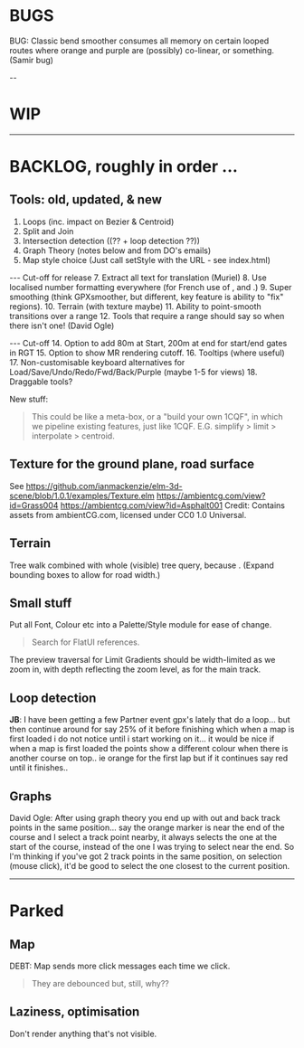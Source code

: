 
# BUGS

BUG: Classic bend smoother consumes all memory on certain looped routes where
     orange and purple are (possibly) co-linear, or something. (Samir bug)

--

# WIP

---

# BACKLOG, roughly in order ...

## Tools: old, updated, & new

1. Loops (inc. impact on Bezier & Centroid)
2. Split and Join
3. Intersection detection ((?? + loop detection ??))
4. Graph Theory (notes below and from DO's emails)
5. Map style choice (Just call setStyle with the URL - see index.html)

--- Cut-off for release
7. Extract all text for translation (Muriel)
8. Use localised number formatting everywhere (for French use of , and .)
9. Super smoothing  (think GPXsmoother, but different, key feature is ability to "fix" regions).
10. Terrain (with texture maybe)
11. Ability to point-smooth transitions over a range
12. Tools that require a range should say so when there isn't one! (David Ogle)

--- Cut-off
14. Option to add 80m at Start, 200m at end for start/end gates in RGT
15. Option to show MR rendering cutoff.
16. Tooltips (where useful)
17. Non-customisable keyboard alternatives for Load/Save/Undo/Redo/Fwd/Back/Purple (maybe 1-5 for views)
18. Draggable tools?

New stuff:
> This could be like a meta-box, or a "build your own 1CQF", in which
> we pipeline existing features, just like 1CQF.
> E.G. simplify > limit > interpolate > centroid.

## Texture for the ground plane, road surface

See https://github.com/ianmackenzie/elm-3d-scene/blob/1.0.1/examples/Texture.elm
https://ambientcg.com/view?id=Grass004
https://ambientcg.com/view?id=Asphalt001
Credit: Contains assets from ambientCG.com, licensed under CC0 1.0 Universal.

## Terrain

Tree walk combined with whole (visible) tree query, because <track loops>.
(Expand bounding boxes to allow for road width.)

## Small stuff

Put all Font, Colour etc into a Palette/Style module for ease of change.
> Search for FlatUI references.
 
The preview traversal for Limit Gradients should be width-limited as we zoom in,
with depth reflecting the zoom level, as for the main track.

## Loop detection

**JB**: I have been getting a few Partner event gpx's lately that do a loop... but then continue around for say 25% of it before finishing which when a map is first loaded i do not notice until i start working on it... it would be nice if when a map is first loaded the points show a different colour when there is another course on top.. ie orange for the first lap but if it continues say red until it finishes..

## Graphs

David Ogle: After using graph theory you end up with out and back track points in the same position... say the orange marker is near the end of the course and I select a track point nearby, it always selects the one at the start of the course, instead of the one I was trying to select near the end. So I'm thinking if you've got 2 track points in the same position, on selection (mouse click), it'd be good to select the one closest to the current position.


---

# Parked

## Map

DEBT: Map sends more click messages each time we click.
> They are debounced but, still, why??

## Laziness, optimisation

Don't render anything that's not visible.
